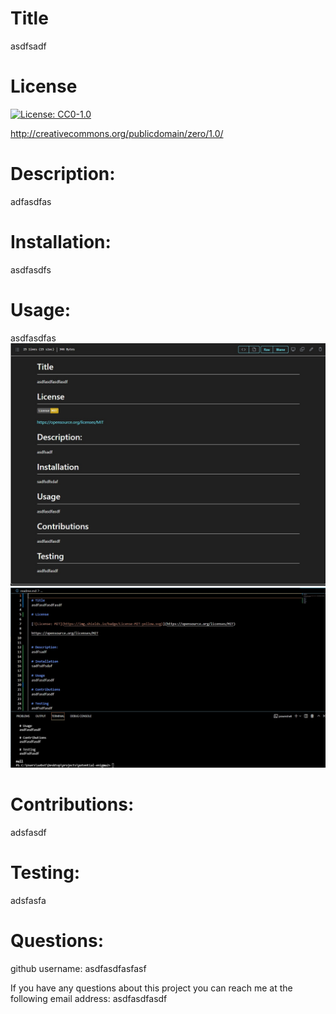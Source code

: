 
  # Title
  asdfsadf

  # License
  
  [![License: CC0-1.0](https://licensebuttons.net/l/zero/1.0/80x15.png)](http://creativecommons.org/publicdomain/zero/1.0/)

  http://creativecommons.org/publicdomain/zero/1.0/
  

  # Description:
  adfasdfas

  # Installation:
  asdfasdfs

  # Usage:
  asdfasdfas
  ![alt text](assets/images/githubreadme.jpg)
  ![alt text](assets/images/readme.jpg)

  # Contributions:
  adsfasdf

  # Testing:
  adsfasfa

  # Questions:
  github username: asdfasdfasfasf

  If you have any questions about this project you can reach me at the following email address:
  asdfasdfasdf
